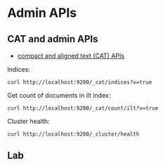 # Admin APIs


## CAT and admin APIs

- [compact and aligned text (CAT) APIs](https://www.elastic.co/guide/en/elasticsearch/reference/current/cat.html)

Indices:

```
curl http://localhost:9200/_cat/indices?v=true
```

Get count of documents in ilt index:

```
curl http://localhost:9200/_cat/count/ilt?v=true
```


Cluster health:

```
curl http://localhost:9200/_cluster/health
```



## Lab
